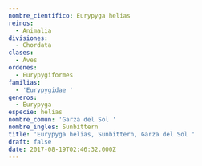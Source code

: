 ```yaml
---
nombre_cientifico: Eurypyga helias
reinos:
  - Animalia
divisiones:
  - Chordata
clases:
  - Aves
ordenes:
  - Eurypygiformes
familias:
  - 'Eurypygidae '
generos:
  - Eurypyga
especie: helias
nombre_comun: 'Garza del Sol '
nombre_ingles: Sunbittern
title: 'Eurypyga helias, Sunbittern, Garza del Sol '
draft: false
date: 2017-08-19T02:46:32.000Z
---
```


